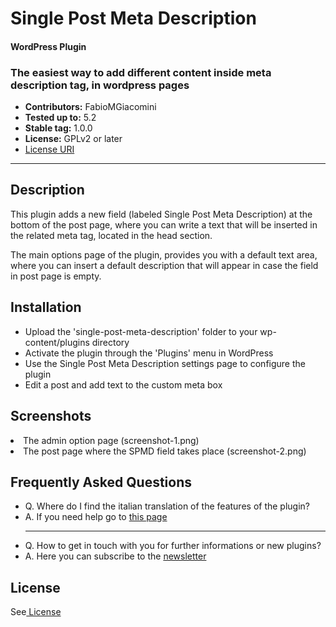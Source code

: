 # Single Post Meta Description
<h4>WordPress Plugin</h4>
<h3> The easiest way to add different content inside meta description tag, in wordpress pages</h3>
<ul>
  <li><b>Contributors:</b> FabioMGiacomini</li>
<li><b>Tested up to:</b> 5.2</li>
  <li><b>Stable tag:</b> 1.0.0</li>
<li><b>License:</b> GPLv2 or later</li>

<li><a href="https://www.gnu.org/licenses/gpl-2.0.html">License URI</a></li>
</ul>
<hr>
<h2>Description</h2>
<p>This plugin adds a new field (labeled Single Post Meta Description) at the bottom of the post page, where you can write a text that will be inserted in the related meta tag, located in the head section.

The main options page of the plugin, provides you with a default text area, where you can insert a default description that will appear in case the field in post page is empty.

</p>
<h2>Installation</h2>
<ul>
<li>Upload the 'single-post-meta-description' folder to your wp-content/plugins directory</li>
<li>Activate the plugin through the 'Plugins' menu in WordPress</li>
    <li>Use the Single Post Meta Description settings page to configure the plugin</li> 
  <li>Edit a post and add text to the custom meta box</li>
</ul>
<h2>Screenshots </h2>
<li> The admin option page (screenshot-1.png)</li>
<li> The post page where the SPMD field takes place (screenshot-2.png)</li>

<h2> Frequently Asked Questions </h2>
<ul>
<li>Q. Where do I find the italian translation of the features of the plugin? </li>
<li>A. If you need help go to <a href="https://viarete.it/single-post-meta-description/" target="_blank">this page</a></li>
<hr/>
<li>Q. How to get in touch with you for further informations or new plugins? </li>
<li>A. Here you can subscribe to the <a href="https://viarete.it/single-post-meta-description/" target="_blank"> newsletter </a></li>
</ul>

<h2>License</h2>
<p>See<a href="https://www.gnu.org/licenses/gpl-2.0.html"> License</a></p>
